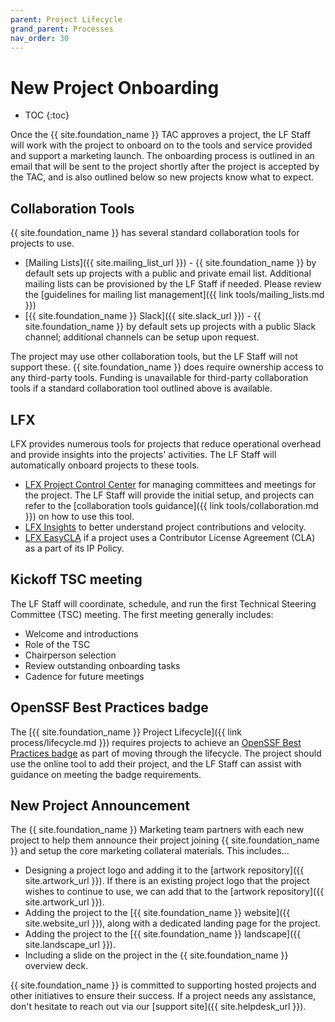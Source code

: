 ```yaml
---
parent: Project Lifecycle
grand_parent: Processes
nav_order: 30
---
```


# New Project Onboarding

* TOC
{:toc}

Once the {{ site.foundation_name }} TAC approves a project, the LF Staff will work with the project to onboard on to the tools and service provided and support a marketing launch. The onboarding process is outlined in an email that will be sent to the project shortly after the project is accepted by the TAC, and is also outlined below so new projects know what to expect.

## Collaboration Tools

{{ site.foundation_name }} has several standard collaboration tools for projects to use.

- [Mailing Lists]({{ site.mailing_list_url }}) - {{ site.foundation_name }} by default sets up projects with a public and private email list. Additional mailing lists can be provisioned by the LF Staff if needed. Please review the [guidelines for mailing list management]({{ link tools/mailing_lists.md }})
- [{{ site.foundation_name }} Slack]({{ site.slack_url }}) - {{ site.foundation_name }} by default sets up projects with a public Slack channel; additional channels can be setup upon request.

The project may use other collaboration tools, but the LF Staff will not support these. {{ site.foundation_name }} does require ownership access to any third-party tools. Funding is unavailable for third-party collaboration tools if a standard collaboration tool outlined above is available.

## LFX

LFX provides numerous tools for projects that reduce operational overhead and provide insights into the projects' activities. The LF Staff will automatically onboard projects to these tools.

- [LFX Project Control Center](https://projectadmin.lfx.linuxfoundation.org/) for managing committees and meetings for the project. The LF Staff will provide the initial setup, and projects can refer to the [collaboration tools guidance]({{ link tools/collaboration.md }}) on how to use this tool.
- [LFX Insights](https://insights.lfx.linuxfoundation.org/) to better understand project contributions and velocity. 
- [LFX EasyCLA](https://easycla.lfx.linuxfoundation.org/) if a project uses a Contributor License Agreement (CLA) as a part of its IP Policy.

## Kickoff TSC meeting

The LF Staff will coordinate, schedule, and run the first Technical Steering Committee (TSC) meeting. The first meeting generally includes:

- Welcome and introductions
- Role of the TSC
- Chairperson selection
- Review outstanding onboarding tasks
- Cadence for future meetings

## OpenSSF Best Practices badge

The [{{ site.foundation_name }} Project Lifecycle]({{ link process/lifecycle.md }}) requires projects to achieve an [OpenSSF Best Practices badge](https://www.bestpractices.dev/) as part of moving through the lifecycle. The project should use the online tool to add their project, and the LF Staff can assist with guidance on meeting the badge requirements.

## New Project Announcement

The {{ site.foundation_name }} Marketing team partners with each new project to help them announce their project joining {{ site.foundation_name }} and setup the core marketing collateral materials. This includes...

- Designing a project logo and adding it to the [artwork repository]({{ site.artwork_url }}). If there is an existing project logo that the project wishes to continue to use, we can add that to the [artwork repository]({{ site.artwork_url }}).
- Adding the project to the [{{ site.foundation_name }} website]({{ site.website_url }}), along with a dedicated landing page for the project.
- Adding the project to the [{{ site.foundation_name }} landscape]({{ site.landscape_url }}).
- Including a slide on the project in the {{ site.foundation_name }} overview deck.

{{ site.foundation_name }} is committed to supporting hosted projects and other initiatives to ensure their success. If a project needs any assistance, don't hesitate to reach out via our [support site]({{ site.helpdesk_url }}).
